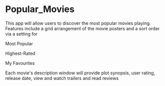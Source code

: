# Popular_Movies
This app will allow users to discover the most popular movies playing. 
Features include a grid arrangement of the movie posters and a sort order via a setting for

Most Popular

Highest-Rated

My Favourites
     
Each movie's description window will provide plot synopsis, user rating, release date, view and watch trailers and read reviews
